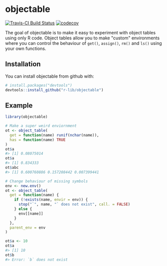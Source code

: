 
<!-- README.md is generated from README.Rmd. Please edit that file -->
objectable
==========

[![Travis-CI Build Status](https://travis-ci.org/r-lib/objectable.svg?branch=master)](https://travis-ci.org/r-lib/objectable) [![codecov](https://codecov.io/gh/r-lib/objectable/branch/master/graph/badge.svg)](https://codecov.io/gh/r-lib/objectable)

The goal of objectable is to make it easy to experiment with object tables using only R code. Object tables allow you to make "custom" environments where you can control the behaviour of `get()`, `assign()`, `rm()` and `ls()` using your own functions.

Installation
------------

You can install objectable from github with:

``` r
# install.packages("devtools")
devtools::install_github("r-lib/objectable")
```

Example
-------

``` r
library(objectable)

# Make a super weird enviornment
ot <- object_table(
  get = function(name) runif(nchar(name)),
  has = function(name) TRUE
)
ot$a
#> [1] 0.08075014
ot$a
#> [1] 0.834333
ot$abc
#> [1] 0.600760886 0.157208442 0.007399441
```

``` r
# Change behaviour of missing symbols
env <- new.env()
ot <- object_table(
  get = function(name) {
    if (!exists(name, envir = env)) {
      stop("`", name, "` does not exist", call. = FALSE)
    } else {
      env[[name]]
    }
  },
  parent_env = env
)

ot$a <- 10
ot$a
#> [1] 10
ot$b
#> Error: `b` does not exist
```
